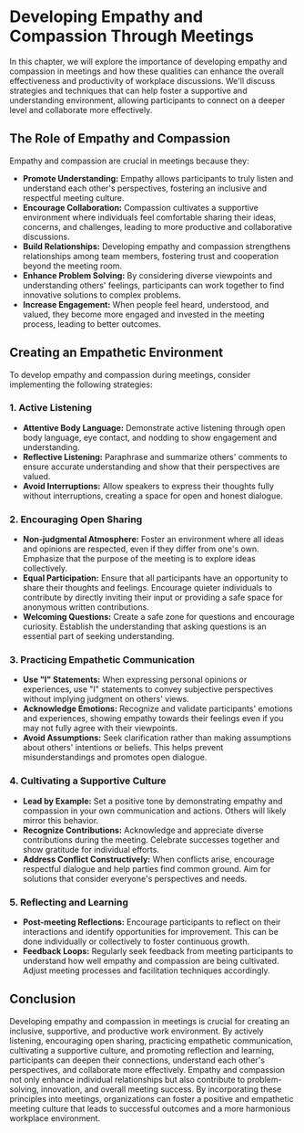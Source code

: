 Developing Empathy and Compassion Through Meetings
=============================================================

In this chapter, we will explore the importance of developing empathy and compassion in meetings and how these qualities can enhance the overall effectiveness and productivity of workplace discussions. We'll discuss strategies and techniques that can help foster a supportive and understanding environment, allowing participants to connect on a deeper level and collaborate more effectively.

The Role of Empathy and Compassion
----------------------------------

Empathy and compassion are crucial in meetings because they:

* **Promote Understanding:** Empathy allows participants to truly listen and understand each other's perspectives, fostering an inclusive and respectful meeting culture.
* **Encourage Collaboration:** Compassion cultivates a supportive environment where individuals feel comfortable sharing their ideas, concerns, and challenges, leading to more productive and collaborative discussions.
* **Build Relationships:** Developing empathy and compassion strengthens relationships among team members, fostering trust and cooperation beyond the meeting room.
* **Enhance Problem Solving:** By considering diverse viewpoints and understanding others' feelings, participants can work together to find innovative solutions to complex problems.
* **Increase Engagement:** When people feel heard, understood, and valued, they become more engaged and invested in the meeting process, leading to better outcomes.

Creating an Empathetic Environment
----------------------------------

To develop empathy and compassion during meetings, consider implementing the following strategies:

### 1. Active Listening

* **Attentive Body Language:** Demonstrate active listening through open body language, eye contact, and nodding to show engagement and understanding.
* **Reflective Listening:** Paraphrase and summarize others' comments to ensure accurate understanding and show that their perspectives are valued.
* **Avoid Interruptions:** Allow speakers to express their thoughts fully without interruptions, creating a space for open and honest dialogue.

### 2. Encouraging Open Sharing

* **Non-judgmental Atmosphere:** Foster an environment where all ideas and opinions are respected, even if they differ from one's own. Emphasize that the purpose of the meeting is to explore ideas collectively.
* **Equal Participation:** Ensure that all participants have an opportunity to share their thoughts and feelings. Encourage quieter individuals to contribute by directly inviting their input or providing a safe space for anonymous written contributions.
* **Welcoming Questions:** Create a safe zone for questions and encourage curiosity. Establish the understanding that asking questions is an essential part of seeking understanding.

### 3. Practicing Empathetic Communication

* **Use "I" Statements:** When expressing personal opinions or experiences, use "I" statements to convey subjective perspectives without implying judgment on others' views.
* **Acknowledge Emotions:** Recognize and validate participants' emotions and experiences, showing empathy towards their feelings even if you may not fully agree with their viewpoints.
* **Avoid Assumptions:** Seek clarification rather than making assumptions about others' intentions or beliefs. This helps prevent misunderstandings and promotes open dialogue.

### 4. Cultivating a Supportive Culture

* **Lead by Example:** Set a positive tone by demonstrating empathy and compassion in your own communication and actions. Others will likely mirror this behavior.
* **Recognize Contributions:** Acknowledge and appreciate diverse contributions during the meeting. Celebrate successes together and show gratitude for individual efforts.
* **Address Conflict Constructively:** When conflicts arise, encourage respectful dialogue and help parties find common ground. Aim for solutions that consider everyone's perspectives and needs.

### 5. Reflecting and Learning

* **Post-meeting Reflections:** Encourage participants to reflect on their interactions and identify opportunities for improvement. This can be done individually or collectively to foster continuous growth.
* **Feedback Loops:** Regularly seek feedback from meeting participants to understand how well empathy and compassion are being cultivated. Adjust meeting processes and facilitation techniques accordingly.

Conclusion
----------

Developing empathy and compassion in meetings is crucial for creating an inclusive, supportive, and productive work environment. By actively listening, encouraging open sharing, practicing empathetic communication, cultivating a supportive culture, and promoting reflection and learning, participants can deepen their connections, understand each other's perspectives, and collaborate more effectively. Empathy and compassion not only enhance individual relationships but also contribute to problem-solving, innovation, and overall meeting success. By incorporating these principles into meetings, organizations can foster a positive and empathetic meeting culture that leads to successful outcomes and a more harmonious workplace environment.
